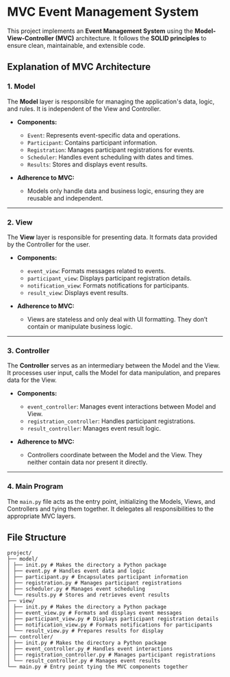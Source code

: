 # MVC Event Management System

This project implements an **Event Management System** using the **Model-View-Controller (MVC)** architecture. It follows the **SOLID principles** to ensure clean, maintainable, and extensible code.

## Explanation of MVC Architecture

### **1. Model**
The **Model** layer is responsible for managing the application's data, logic, and rules. It is independent of the View and Controller.

- **Components:**
  - `Event`: Represents event-specific data and operations.
  - `Participant`: Contains participant information.
  - `Registration`: Manages participant registrations for events.
  - `Scheduler`: Handles event scheduling with dates and times.
  - `Results`: Stores and displays event results.

- **Adherence to MVC:**
  - Models only handle data and business logic, ensuring they are reusable and independent.

---

### **2. View**
The **View** layer is responsible for presenting data. It formats data provided by the Controller for the user.

- **Components:**
  - `event_view`: Formats messages related to events.
  - `participant_view`: Displays participant registration details.
  - `notification_view`: Formats notifications for participants.
  - `result_view`: Displays event results.

- **Adherence to MVC:**
  - Views are stateless and only deal with UI formatting. They don’t contain or manipulate business logic.

---

### **3. Controller**
The **Controller** serves as an intermediary between the Model and the View. It processes user input, calls the Model for data manipulation, and prepares data for the View.

- **Components:**
  - `event_controller`: Manages event interactions between Model and View.
  - `registration_controller`: Handles participant registrations.
  - `result_controller`: Manages event result logic.

- **Adherence to MVC:**
  - Controllers coordinate between the Model and the View. They neither contain data nor present it directly.

---

### **4. Main Program**
The `main.py` file acts as the entry point, initializing the Models, Views, and Controllers and tying them together. It delegates all responsibilities to the appropriate MVC layers.

## File Structure
```plaintext
project/
├── model/
│ ├── init.py # Makes the directory a Python package 
│ ├── event.py # Handles event data and logic 
│ ├── participant.py # Encapsulates participant information 
│ ├── registration.py # Manages participant registrations 
│ ├── scheduler.py # Manages event scheduling 
│ └── results.py # Stores and retrieves event results 
├── view/ 
│ ├── init.py # Makes the directory a Python package 
│ ├── event_view.py # Formats and displays event messages 
│ ├── participant_view.py # Displays participant registration details 
│ ├── notification_view.py # Formats notifications for participants 
│ └── result_view.py # Prepares results for display 
├── controller/ 
│ ├── init.py # Makes the directory a Python package 
│ ├── event_controller.py # Handles event interactions 
│ ├── registration_controller.py # Manages participant registrations 
│ └── result_controller.py # Manages event results 
└── main.py # Entry point tying the MVC components together
